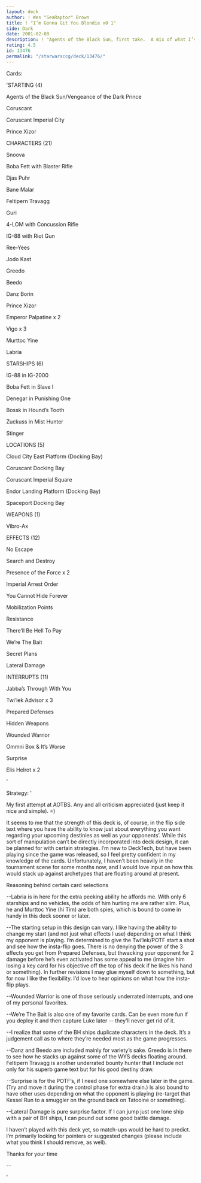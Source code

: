 ```yaml
---
layout: deck
author: ! Wes "SeaRaptor" Brown
title: ! "I’m Gonna Git You Blondie v0 1"
side: Dark
date: 2001-02-08
description: ! "Agents of the Black Sun, first take.  A mix of what I’ve seen played and some of my own touches."
rating: 4.5
id: 13476
permalink: "/starwarsccg/deck/13476/"
---
```

Cards: 

'STARTING (4)

Agents of the Black Sun/Vengeance of the Dark Prince

Coruscant

Coruscant Imperial City

Prince Xizor


CHARACTERS (21)

Snoova

Boba Fett with Blaster Rifle

Djas Puhr

Bane Malar

Feltipern Travagg

Guri

4-LOM with Concussion Rifle

IG-88 with Riot Gun

Ree-Yees

Jodo Kast

Greedo

Beedo

Danz Borin

Prince Xizor

Emperor Palpatine x 2

Vigo x 3

Murttoc Yine

Labria


STARSHIPS (6)

IG-88 in IG-2000

Boba Fett in Slave I

Denegar in Punishing One

Bossk in Hound’s Tooth

Zuckuss in Mist Hunter

Stinger


LOCATIONS (5)

Cloud City East Platform (Docking Bay)

Coruscant Docking Bay

Coruscant Imperial Square

Endor Landing Platform (Docking Bay)

Spaceport Docking Bay


WEAPONS (1)

Vibro-Ax


EFFECTS (12)

No Escape

Search and Destroy

Presence of the Force x 2

Imperial Arrest Order

You Cannot Hide Forever

Mobilization Points

Resistance

There’ll Be Hell To Pay

We’re The Bait

Secret Plans

Lateral Damage


INTERRUPTS (11)

Jabba’s Through With You

Twi’lek Advisor x 3

Prepared Defenses

Hidden Weapons

Wounded Warrior

Ommni Box & It’s Worse

Surprise

Elis Helrot x 2

'

Strategy: '

My first attempt at AOTBS.  Any and all criticism appreciated (just keep it nice and simple). =)


It seems to me that the strength of this deck is, of course, in the flip side text where you have the ability to know just about everything you want regarding your upcoming destinies as well as your opponents’.  While this sort of manipulation can’t be directly incorporated into deck design, it can be planned for with certain strategies.  I’m new to DeckTech, but have been playing since the game was released, so I feel pretty confident in my knowledge of the cards.  Unfortunately, I haven’t been heavily in the tournament scene for some months now, and I would love input on how this would stack up against archetypes that are floating around at present.


Reasoning behind certain card selections


--Labria is in here for the extra peeking ability he affords me.  With only 6 starships and no vehicles, the odds of him hurting me are rather slim.  Plus, he and Murttoc Yine (hi Tim) are both spies, which is bound to come in handy in this deck sooner or later.


--The starting setup in this design can vary.  I like having the ability to change my start (and not just what effects I use) depending on what I think my opponent is playing.  I’m determined to give the Twi’lek/POTF start a shot and see how the insta-flip goes.  There is no denying the power of the 3 effects you get from Prepared Defenses, but thwacking your opponent for 2 damage before he’s even activated has some appeal to me (imagine him losing a key card for his objective off the top of his deck if he likes his hand or something).  In further revisions I may glue myself down to something, but for now I like the flexibility.  I’d love to hear opinions on what how the insta-flip plays.


--Wounded Warrior is one of those seriously underrated interrupts, and one of my personal favorites.  


--We’re The Bait is also one of my favorite cards. Can be even more fun if you deploy it and then capture Luke later -- they’ll never get rid of it.


--I realize that some of the BH ships duplicate characters in the deck.  It’s a judgement call as to where they’re needed most as the game progresses.


--Danz and Beedo are included mainly for variety’s sake.  Greedo is in there to see how he stacks up against some of the WYS decks floating around.  Feltipern Travagg is another underrated bounty hunter that I include not only for his superb game text but for his good destiny draw.


--Surprise is for the POTF’s, if I need one somewhere else later in the game.  (Try and move it during the control phase for extra drain.)  Is also bound to have other uses depending on what the opponent is playing (re-target that Kessel Run to a smuggler on the ground back on Tatooine or something).


--Lateral Damage is pure surprise factor.  If I can jump just one lone ship with a pair of BH ships, I can pound out some good battle damage.


I haven’t played with this deck yet, so match-ups would be hard to predict.  I’m primarily looking for pointers or suggested changes (please include what you think I should remove, as well).


Thanks for your time







--

'

